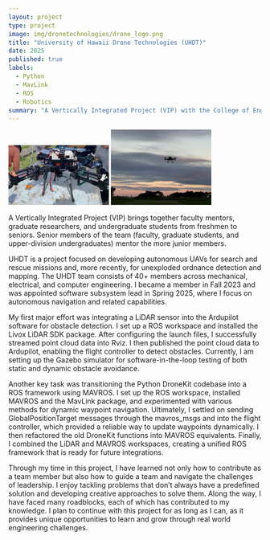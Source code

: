 ```yaml
---
layout: project
type: project
image: img/dronetechnologies/drone_logo.png
title: "University of Hawaii Drone Technologies (UHDT)"
date: 2025
published: true
labels:
  - Python
  - MavLink
  - ROS
  - Robotics
summary: "A Vertically Integrated Project (VIP) with the College of Engineering."
---
```


<div class="text-center p-4">
  <img width="200px" src="../img/dronetechnologies/drone.png" class="img-thumbnail" >
  <img width="200px" src="../img/dronetechnologies/drone_air.jpeg" class="img-thumbnail" >
</div>

A Vertically Integrated Project (VIP) brings together faculty mentors, graduate researchers, and undergraduate students from freshmen to seniors. Senior members of the team (faculty, graduate students, and upper-division undergraduates) mentor the more junior members.

UHDT is a project focused on developing autonomous UAVs for search and rescue missions and, more recently, for unexploded ordnance detection and mapping. The UHDT team consists of 40+ members across mechanical, electrical, and computer engineering. I became a member in Fall 2023 and was appointed software subsystem lead in Spring 2025, where I focus on autonomous navigation and related capabilities.

My first major effort was integrating a LiDAR sensor into the Ardupilot software for obstacle detection. I set up a ROS workspace and installed the Livox LiDAR SDK package. After configuring the launch files, I successfully streamed point cloud data into Rviz. I then published the point cloud data to Ardupilot, enabling the flight controller to detect obstacles. Currently, I am setting up the Gazebo simulator for software-in-the-loop testing of both static and dynamic obstacle avoidance.

Another key task was transitioning the Python DroneKit codebase into a ROS framework using MAVROS. I set up the ROS workspace, installed MAVROS and the MavLink package, and experimented with various methods for dynamic waypoint navigation. Ultimately, I settled on sending GlobalPositionTarget messages through the mavros_msgs and into the flight controller, which provided a reliable way to update waypoints dynamically. I then refactored the old DroneKit functions into MAVROS equivalents. Finally, I combined the LiDAR and MAVROS workspaces, creating a unified ROS framework that is ready for future integrations.

Through my time in this project, I have learned not only how to contribute as a team member but also how to guide a team and navigate the challenges of leadership. I enjoy tackling problems that don’t always have a predefined solution and developing creative approaches to solve them. Along the way, I have faced many roadblocks, each of which has contributed to my knowledge. I plan to continue with this project for as long as I can, as it provides unique opportunities to learn and grow through real world engineering challenges.

